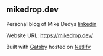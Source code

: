 ## mikedrop.dev

Personal blog of Mike Dedys [linkedin](https://www.linkedin.com/in/michal-dedys-5270a356/)

Website URL: https://mikedrop.dev/

Built with [Gatsby](https://www.gatsbyjs.com/) hosted on [Netlify](https://www.netlify.com/)